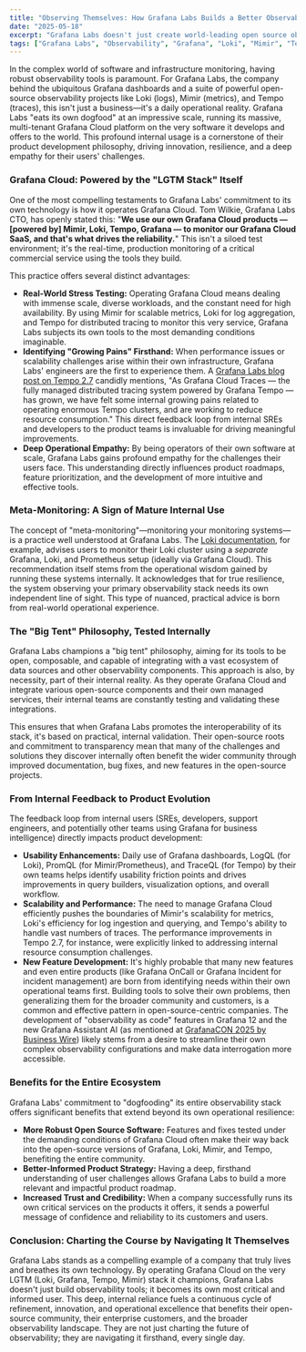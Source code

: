 ```yaml
---
title: "Observing Themselves: How Grafana Labs Builds a Better Observability Platform by Being Its Own Most Demanding User"
date: "2025-05-18"
excerpt: "Grafana Labs doesn't just create world-leading open source observability tools; they run their entire Grafana Cloud service on them. This deep, intrinsic practice of 'dogfooding' their own stack—Grafana, Loki, Mimir, and Tempo—is fundamental to their innovation, reliability, and understanding of real-world user needs."
tags: ["Grafana Labs", "Observability", "Grafana", "Loki", "Mimir", "Tempo", "Grafana Cloud", "Open Source", "Dogfooding", "SRE", "Product Development", "Company Culture"]
---
```


In the complex world of software and infrastructure monitoring, having robust observability tools is paramount. For Grafana Labs, the company behind the ubiquitous Grafana dashboards and a suite of powerful open-source observability projects like Loki (logs), Mimir (metrics), and Tempo (traces), this isn't just a business—it's a daily operational reality. Grafana Labs "eats its own dogfood" at an impressive scale, running its massive, multi-tenant Grafana Cloud platform on the very software it develops and offers to the world. This profound internal usage is a cornerstone of their product development philosophy, driving innovation, resilience, and a deep empathy for their users' challenges.

### Grafana Cloud: Powered by the "LGTM Stack" Itself

One of the most compelling testaments to Grafana Labs' commitment to its own technology is how it operates Grafana Cloud. Tom Wilkie, Grafana Labs CTO, has openly stated this: "**We use our own Grafana Cloud products — [powered by] Mimir, Loki, Tempo, Grafana — to monitor our Grafana Cloud SaaS, and that's what drives the reliability.**" This isn't a siloed test environment; it's the real-time, production monitoring of a critical commercial service using the tools they build.

This practice offers several distinct advantages:

* **Real-World Stress Testing:** Operating Grafana Cloud means dealing with immense scale, diverse workloads, and the constant need for high availability. By using Mimir for scalable metrics, Loki for log aggregation, and Tempo for distributed tracing to monitor this very service, Grafana Labs subjects its own tools to the most demanding conditions imaginable.
* **Identifying "Growing Pains" Firsthand:** When performance issues or scalability challenges arise within their own infrastructure, Grafana Labs' engineers are the first to experience them. A [Grafana Labs blog post on Tempo 2.7](https://grafana.com/blog/2025/01/16/grafana-tempo-2.7-release-new-traceql-metrics-functions-operational-improvements-and-more/) candidly mentions, "As Grafana Cloud Traces — the fully managed distributed tracing system powered by Grafana Tempo — has grown, we have felt some internal growing pains related to operating enormous Tempo clusters, and are working to reduce resource consumption." This direct feedback loop from internal SREs and developers to the product teams is invaluable for driving meaningful improvements.
* **Deep Operational Empathy:** By being operators of their own software at scale, Grafana Labs gains profound empathy for the challenges their users face. This understanding directly influences product roadmaps, feature prioritization, and the development of more intuitive and effective tools.

### Meta-Monitoring: A Sign of Mature Internal Use

The concept of "meta-monitoring"—monitoring your monitoring systems—is a practice well understood at Grafana Labs. The [Loki documentation](https://grafana.com/docs/loki/latest/operations/meta-monitoring/), for example, advises users to monitor their Loki cluster using a *separate* Grafana, Loki, and Prometheus setup (ideally via Grafana Cloud). This recommendation itself stems from the operational wisdom gained by running these systems internally. It acknowledges that for true resilience, the system observing your primary observability stack needs its own independent line of sight. This type of nuanced, practical advice is born from real-world operational experience.

### The "Big Tent" Philosophy, Tested Internally

Grafana Labs champions a "big tent" philosophy, aiming for its tools to be open, composable, and capable of integrating with a vast ecosystem of data sources and other observability components. This approach is also, by necessity, part of their internal reality. As they operate Grafana Cloud and integrate various open-source components and their own managed services, their internal teams are constantly testing and validating these integrations.

This ensures that when Grafana Labs promotes the interoperability of its stack, it's based on practical, internal validation. Their open-source roots and commitment to transparency mean that many of the challenges and solutions they discover internally often benefit the wider community through improved documentation, bug fixes, and new features in the open-source projects.

### From Internal Feedback to Product Evolution

The feedback loop from internal users (SREs, developers, support engineers, and potentially other teams using Grafana for business intelligence) directly impacts product development:

* **Usability Enhancements:** Daily use of Grafana dashboards, LogQL (for Loki), PromQL (for Mimir/Prometheus), and TraceQL (for Tempo) by their own teams helps identify usability friction points and drives improvements in query builders, visualization options, and overall workflow.
* **Scalability and Performance:** The need to manage Grafana Cloud efficiently pushes the boundaries of Mimir's scalability for metrics, Loki's efficiency for log ingestion and querying, and Tempo's ability to handle vast numbers of traces. The performance improvements in Tempo 2.7, for instance, were explicitly linked to addressing internal resource consumption challenges.
* **New Feature Development:** It's highly probable that many new features and even entire products (like Grafana OnCall or Grafana Incident for incident management) are born from identifying needs within their own operational teams first. Building tools to solve their own problems, then generalizing them for the broader community and customers, is a common and effective pattern in open-source-centric companies. The development of "observability as code" features in Grafana 12 and the new Grafana Assistant AI (as mentioned at [GrafanaCON 2025 by Business Wire](https://www.businesswire.com/news/home/20250507135781/en/Grafana-Labs-Demonstrates-Open-Source-Leadership-at-GrafanaCON-2025)) likely stems from a desire to streamline their own complex observability configurations and make data interrogation more accessible.

### Benefits for the Entire Ecosystem

Grafana Labs' commitment to "dogfooding" its entire observability stack offers significant benefits that extend beyond its own operational resilience:

* **More Robust Open Source Software:** Features and fixes tested under the demanding conditions of Grafana Cloud often make their way back into the open-source versions of Grafana, Loki, Mimir, and Tempo, benefiting the entire community.
* **Better-Informed Product Strategy:** Having a deep, firsthand understanding of user challenges allows Grafana Labs to build a more relevant and impactful product roadmap.
* **Increased Trust and Credibility:** When a company successfully runs its own critical services on the products it offers, it sends a powerful message of confidence and reliability to its customers and users.

### Conclusion: Charting the Course by Navigating It Themselves

Grafana Labs stands as a compelling example of a company that truly lives and breathes its own technology. By operating Grafana Cloud on the very LGTM (Loki, Grafana, Tempo, Mimir) stack it champions, Grafana Labs doesn't just build observability tools; it becomes its own most critical and informed user. This deep, internal reliance fuels a continuous cycle of refinement, innovation, and operational excellence that benefits their open-source community, their enterprise customers, and the broader observability landscape. They are not just charting the future of observability; they are navigating it firsthand, every single day.